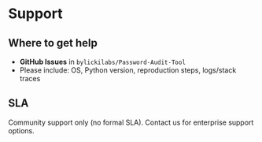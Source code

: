 # Support

## Where to get help
- **GitHub Issues** in `bylickilabs/Password-Audit-Tool`
- Please include: OS, Python version, reproduction steps, logs/stack traces

## SLA
Community support only (no formal SLA). Contact us for enterprise support options.
